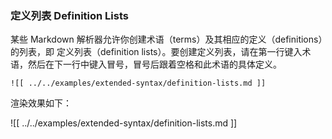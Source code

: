 ### 定义列表 Definition Lists

某些 Markdown 解析器允许你创建术语（terms）及其相应的定义（definitions）的列表，即 定义列表（definition lists）。要创建定义列表，请在第一行键入术语，然后在下一行中键入冒号，冒号后跟着空格和此术语的具体定义。

```
![[ ../../examples/extended-syntax/definition-lists.md ]]
```

渲染效果如下：

![[ ../../examples/extended-syntax/definition-lists.md ]]
